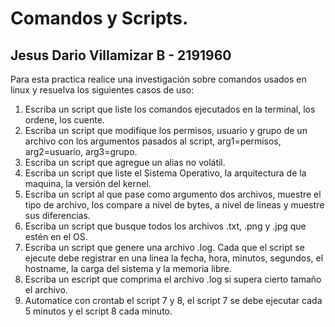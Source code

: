 # Comandos y Scripts.

## Jesus Dario Villamizar B - 2191960

Para esta practica realice una investigación sobre comandos usados en linux y resuelva los siguientes
casos de uso:
1. Escriba un script que liste los comandos ejecutados en la terminal, los ordene, los cuente.
2. Escriba un script que modifique los permisos, usuario y grupo de un archivo con los argumentos
pasados al script, arg1=permisos, arg2=usuario, arg3=grupo.
3. Escriba un script que agregue un alias no volátil.
4. Escriba un script que liste el Sistema Operativo, la arquitectura de la maquina, la versión del
kernel.
5. Escriba un script al que pase como argumento dos archivos, muestre el tipo de archivo, los
compare a nivel de bytes, a nivel de lineas y muestre sus diferencias.
6. Escriba un script que busque todos los archivos .txt, .png y .jpg que estén en el OS.
7. Escriba un script que genere una archivo .log. Cada que el script se ejecute debe registrar en una
linea la fecha, hora, minutos, segundos, el hostname, la carga del sistema y la memoria libre.
8. Escriba un escript que comprima el archivo .log si supera cierto tamaño el archivo.
9. Automatice con crontab el script 7 y 8, el script 7 se debe ejecutar cada 5 minutos y el script 8
cada minuto.

